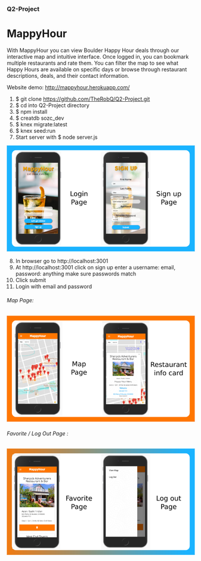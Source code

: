 ### Q2-Project

# MappyHour

With MappyHour you can view Boulder Happy Hour deals through our interactive map and intuitive interface. Once logged in, you can bookmark multiple restaurants and rate them. You can filter the map to see what Happy Hours are available on specific days or browse through restaurant descriptions, deals, and their contact information.

Website demo: http://mappyhour.herokuapp.com/

1)  $ git clone  https://github.com/TheRobQ/Q2-Project.git
2)  $ cd into Q2-Project directory 
3)  $ npm install 
4)  $ creatdb sozc_dev
5)  $ knex migrate:latest
6)  $ knex seed:run
7)  Start server with $ node server.js

![Alt text](/README_images/signup.png?raw=true)

8)  In browser go to http://localhost:3001
9) At  http://localhost:3001 click on sign up enter a username: email, password: anything make sure passwords match
10) Click submit
11) Login with email and password


###### Map Page:
![Alt text](/README_images/map.png?raw=true)


###### Favorite / Log Out Page :
![Alt text](/README_images/logout.png?raw=true)
